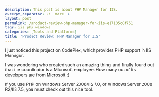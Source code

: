 ```yaml
---
description: This post is about PHP Manager for IIS.
excerpt_separator: <!--more-->
layout: post
permalink: /product-review-php-manager-for-iis-e17105c8f751
tags: iis php windows
categories: [Tools and Platforms]
title: 'Product Review: PHP Manager for IIS'
---
```

I just noticed this project on CodePlex, which provides PHP support in IIS Manager.

I was wondering who created such an amazing thing, and finally found out that the coordinator is a Microsoft employee. How many out of its developers are from Microsoft :)

If you use PHP on Windows Server 2008/IIS 7.0, or Windows Server 2008 R2/IIS 7.5, you must check out this nice tool.
<!--more-->
